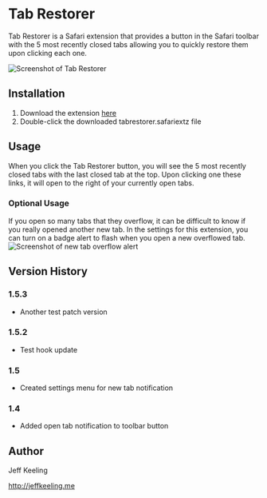 # Tab Restorer
Tab Restorer is a Safari extension that provides a button in the Safari toolbar with the 5 most recently closed tabs allowing you to quickly restore them upon clicking each one.

![Screenshot of Tab Restorer](https://raw.githubusercontent.com/jeffkeeling/tabrestorer/master/screenshot.jpg)

## Installation
1. Download the extension [here](https://github.com/jeffkeeling/tabrestorer/releases/download/v1.5.1/tabrestorer.safariextz)
2. Double-click the downloaded tabrestorer.safariextz file

## Usage
When you click the Tab Restorer button, you will see the 5 most recently closed tabs with the last closed tab at the top. Upon clicking one these links, it will open to the right of your currently open tabs.

### Optional Usage
If you open so many tabs that they overflow, it can be difficult to know if you really opened another new tab. In the settings for this extension, you can turn on a badge alert to flash when you open a new overflowed tab.
![Screenshot of new tab overflow alert](https://raw.githubusercontent.com/jeffkeeling/tabrestorer/master/screenshot2.jpg)

## Version History

###  1.5.3
-  Another test patch version

###  1.5.2
-  Test hook update

### 1.5
 - Created settings menu for new tab notification

### 1.4
 - Added open tab notification to toolbar button

## Author
Jeff Keeling

http://jeffkeeling.me